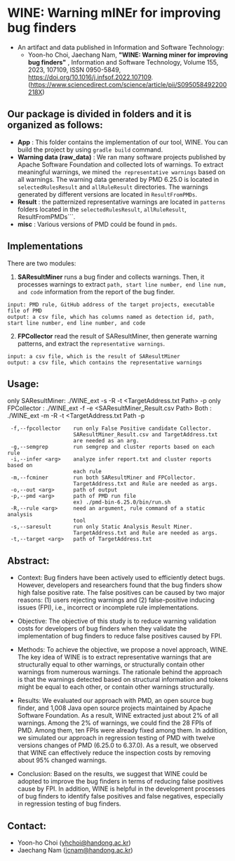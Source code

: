 # WINE: Warning mINEr for improving bug finders
- An artifact and data published in Information and Software Technology:
  - Yoon-ho Choi, Jaechang Nam, **"WINE: Warning miner for improving bug finders"** , Information and Software Technology, Volume 155, 2023, 107109, ISSN 0950-5849, https://doi.org/10.1016/j.infsof.2022.107109. (https://www.sciencedirect.com/science/article/pii/S095058492200218X)

## Our package is divided in folders and it is organized as follows:

- **App** : This folder contains the implementation of our tool, WINE. You can build the project by using ```gradle build``` command.
- **Warning data (raw_data)** : We ran many software projects published by Apache Software Foundation and collected lots of warnings. To extract meaningful warnings, we mined ```the representative warnings``` based on all warnings. The warning data generated by PMD 6.25.0 is located in ```selectedRulesResult``` and ```allRuleResult``` directories. The warnings generated by different versions are located in ```ResultFromPMDs```.
- **Result** : the patternized representative warnings are located in ```patterns``` folders located in the ```selectedRulesResult```, ```allRuleResult```, ResultFromPMDs```.
- **misc** : Various versions of PMD could be found in ```pmds```.

## Implementations
There are two modules: 
1) **SAResultMiner** runs a bug finder and collects warnings. Then, it processes warnings to extract ```path, start line number, end line num, and code``` information from the report of the bug finder.
```
input: PMD rule, GitHub address of the target projects, executable file of PMD
output: a csv file, which has columns named as detection id, path, start line number, end line number, and code
```
2) **FPCollector** read the result of SAResultMiner, then generate warning patterns, and extract the ```representative warnings```.
```
input: a csv file, which is the result of SAResultMiner
output: a csv file, which contains the representative warnings
```

## Usage:
only SAResultMiner: ./WINE_ext -s -R <PMD Rule Context> -t
            <TargetAddress.txt Path> -p <pmd runfile path>
only FPCollector  : ./WINE_ext -f -e <SAResultMiner_Result.csv Path>
Both              : ./WINE_ext -m -R <PMD Rule Context> -t
            <TargetAddress.txt Path -p <pmd runfile path>
```
 -f,--fpcollector    run only False Positive candidate Collector.
                     SAResultMiner_Result.csv and TargetAddress.txt
                     are needed as an arg.
 -g,--semgrep        run semgrep and cluster reports based on each rule
 -i,--infer <arg>    analyze infer report.txt and cluster reports based on
                     each rule
 -m,--fcminer        run both SAResultMiner and FPCollector.
                     TargetAddress.txt and Rule are needed as args.
 -o,--out <arg>      path of output
 -p,--pmd <arg>      path of PMD run file
                     ex) ./pmd-bin-6.25.0/bin/run.sh
 -R,--rule <arg>     need an argument, rule command of a static analysis
                     tool
 -s,--saresult       run only Static Analysis Result Miner.
                     TargetAddress.txt and Rule are needed as args.
 -t,--target <arg>   path of TargetAddress.txt
```

## Abstract:
- Context:
Bug finders have been actively used to efficiently detect bugs. However, developers and researchers found that the bug finders show high false positive rate. The false positives can be caused by two major reasons: (1) users rejecting warnings and (2) false-positive inducing issues (FPI), i.e., incorrect or incomplete rule implementations.

- Objective:
The objective of this study is to reduce warning validation costs for developers of bug finders when they validate the implementation of bug finders to reduce false positives caused by FPI.

- Methods:
To achieve the objective, we propose a novel approach, WINE. The key idea of WINE is to extract representative warnings that are structurally equal to other warnings, or structurally contain other warnings from numerous warnings. The rationale behind the approach is that the warnings detected based on structural information and tokens might be equal to each other, or contain other warnings structurally.

- Results:
We evaluated our approach with PMD, an open source bug finder, and 1,008 Java open source projects maintained by Apache Software Foundation. As a result, WINE extracted just about 2% of all warnings. Among the 2% of warnings, we could find the 28 FPIs of PMD. Among them, ten FPIs were already fixed among them. In addition, we simulated our approach in regression testing of PMD with twelve versions changes of PMD (6.25.0 to 6.37.0). As a result, we observed that WINE can effectively reduce the inspection costs by removing about 95% changed warnings.

- Conclusion:
Based on the results, we suggest that WINE could be adopted to improve the bug finders in terms of reducing false positives cause by FPI. In addition, WINE is helpful in the development processes of bug finders to identify false positives and false negatives, especially in regression testing of bug finders.

## Contact:
- Yoon-ho Choi (yhchoi@handong.ac.kr)
- Jaechang Nam (jcnam@handong.ac.kr)
